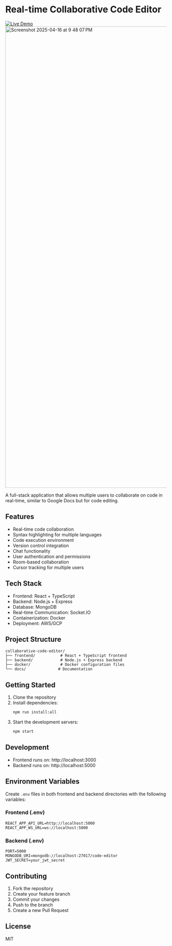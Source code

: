 # Real-time Collaborative Code Editor
[![Live Demo](https://img.shields.io/badge/demo-online-green.svg)](https://collaborative-code-env-frontend.onrender.com/)
<img width="1436" alt="Screenshot 2025-04-16 at 9 48 07 PM" src="https://github.com/user-attachments/assets/e85599fd-40aa-440f-96f4-74785de5aeeb" />


A full-stack application that allows multiple users to collaborate on code in real-time, similar to Google Docs but for code editing.

## Features

- Real-time code collaboration
- Syntax highlighting for multiple languages
- Code execution environment
- Version control integration
- Chat functionality
- User authentication and permissions
- Room-based collaboration
- Cursor tracking for multiple users

## Tech Stack

- Frontend: React + TypeScript
- Backend: Node.js + Express
- Database: MongoDB
- Real-time Communication: Socket.IO
- Containerization: Docker
- Deployment: AWS/GCP

## Project Structure

```
collaborative-code-editor/
├── frontend/           # React + TypeScript frontend
├── backend/            # Node.js + Express backend
├── docker/             # Docker configuration files
└── docs/              # Documentation
```

## Getting Started

1. Clone the repository
2. Install dependencies:
   ```bash
   npm run install:all
   ```
3. Start the development servers:
   ```bash
   npm start
   ```

## Development

- Frontend runs on: http://localhost:3000
- Backend runs on: http://localhost:5000

## Environment Variables

Create `.env` files in both frontend and backend directories with the following variables:

### Frontend (.env)
```
REACT_APP_API_URL=http://localhost:5000
REACT_APP_WS_URL=ws://localhost:5000
```

### Backend (.env)
```
PORT=5000
MONGODB_URI=mongodb://localhost:27017/code-editor
JWT_SECRET=your_jwt_secret
```

## Contributing

1. Fork the repository
2. Create your feature branch
3. Commit your changes
4. Push to the branch
5. Create a new Pull Request

## License

MIT 
